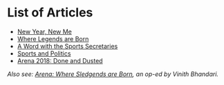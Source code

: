 <p><!-- wp:heading {"level":1} --></p>
<h1><a href="https://github.com/journal-club/wiki-data/blob/master/news/fests/arena-18.md#list-of-articles"></a>List of Articles</h1>
<p><!-- /wp:heading --></p>
<p><!-- wp:list --></p>
<ul>
<li><a href="https://bitshyd.news.blog/2018/05/26/new-year-new-me/#more-153">New Year, New Me</a></li>
<li><a href="https://bitshyd.news.blog/2018/05/26/legends-are-born/">Where Legends are Born</a></li>
<li><a href="https://bitshyd.news.blog/2018/05/26/sports-secretaries-interview/">A Word with the Sports Secretaries</a></li>
<li><a href="https://bitshyd.news.blog/2018/05/26/sports-politics/">Sports and Politics</a></li>
<li><a href="https://bitshyd.news.blog/2018/05/28/done-and-dusted/">Arena 2018: Done and Dusted</a></li>
</ul>
<p><!-- /wp:list --></p>
<p><!-- wp:paragraph --></p>
<p><em>Also see: <a href="https://bitshyd.news.blog/2018/04/25/arena-where-sledgends-are-born/">Arena: Where Sledgends are Born</a>, an op-ed by Vinith Bhandari.</em></p>
<p><!-- /wp:paragraph --></p>
